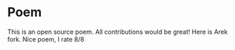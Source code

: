 # Poem
This is an open source poem. All contributions would be great!
Here is Arek fork.
Nice poem, I rate 8/8